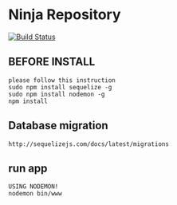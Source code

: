 # Ninja Repository

[![Build Status](https://travis-ci.org/vanbungkring/ninja.svg?branch=master)](https://travis-ci.org/vanbungkring/ninja/)

## BEFORE INSTALL
	please follow this instruction
	sudo npm install sequelize -g
	sudo npm install nodemon -g	
	npm install
	
## Database migration
	http://sequelizejs.com/docs/latest/migrations
	
## run app
	USING NODEMON!
	nodemon bin/www
	



